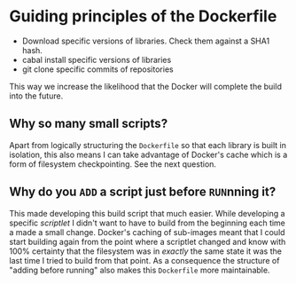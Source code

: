 # Guiding principles of the Dockerfile

* Download specific versions of libraries. Check them against a SHA1 hash.
* cabal install specific versions of libraries
* git clone specific commits of repositories

This way we increase the likelihood that the Docker will complete the build into the future.

## Why so many small scripts?

Apart from logically structuring the `Dockerfile` so that each library is built in isolation, this
also means I can take advantage of Docker's cache which is a form of filesystem checkpointing. See
the next question.

## Why do you `ADD` a script just before `RUN`nning it?

This made developing this build script that much easier. While developing a specific *scriptlet* I
didn't want to have to build from the beginning each time a made a small change. Docker's caching of
sub-images meant that I could start building again from the point where a scriptlet changed and know
with 100% certainty that the filesystem was in *exactly* the same state it was the last time I tried
to build from that point. As a consequence the structure of "adding before running" also makes this
`Dockerfile` more maintainable.
